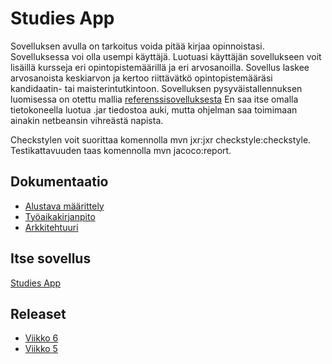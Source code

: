 # Studies App
Sovelluksen avulla on tarkoitus voida pitää kirjaa opinnoistasi. Sovelluksessa voi olla usempi käyttäjä. Luotuasi käyttäjän sovellukseen voit lisäillä kursseja eri opintopistemäärillä ja eri arvosanoilla. Sovellus laskee arvosanoista keskiarvon ja kertoo riittävätkö opintopistemääräsi kandidaatin- tai maisterintutkintoon. Sovelluksen pysyväistallennuksen luomisessa on otettu mallia [referenssisovelluksesta](https://github.com/mluukkai/OtmTodoApp) En saa itse omalla tietokoneella luotua .jar tiedostoa auki, mutta ohjelman saa toimimaan ainakin netbeansin vihreästä napista.

Checkstylen voit suorittaa komennolla mvn jxr:jxr checkstyle:checkstyle. Testikattavuuden taas komennolla mvn jacoco:report. 

## Dokumentaatio

* [Alustava määrittely](https://github.com/joel-sandberg/ot-hatjoitusty-/blob/master/dokumentaatio/alustavamaarittely.md)
* [Työaikakirjanpito](https://github.com/joel-sandberg/ot-hatjoitusty-/blob/master/dokumentaatio/ty%C3%B6aikakirjanpito.md)
* [Arkkitehtuuri](https://github.com/joel-sandberg/ot-hatjoitusty-/blob/master/dokumentaatio/arkkitehtuuri.md)
## Itse sovellus
[Studies App](https://github.com/joel-sandberg/ot-hatjoitusty-/tree/master/tyo/opintolaskuri)
## Releaset
* [Viikko 6](https://github.com/joel-sandberg/ot-hatjoitusty-/releases/tag/viikko6)
* [Viikko 5](https://github.com/joel-sandberg/ot-hatjoitusty-/releases/tag/viikko5)
